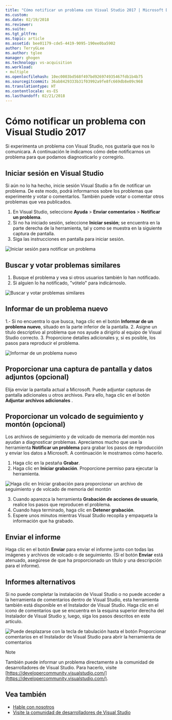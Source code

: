 ```yaml
---
title: "Cómo notificar un problema con Visual Studio 2017 | Microsoft Docs"
ms.custom: 
ms.date: 02/19/2018
ms.reviewer: 
ms.suite: 
ms.tgt_pltfrm: 
ms.topic: article
ms.assetid: bee01179-cde5-4419-9095-190ee0ba5902
author: TerryGLee
ms.author: tglee
manager: ghogen
ms.technology: vs-acquisition
ms.workload:
- multiple
ms.openlocfilehash: 10ec0003bd568f497bd926974935467fdb1b4b75
ms.sourcegitcommit: 36ab8429333b31f03992a9fe8fc669db8e09c968
ms.translationtype: HT
ms.contentlocale: es-ES
ms.lasthandoff: 02/21/2018
---
```

# <a name="how-to-report-a-problem-with-visual-studio-2017"></a>Cómo notificar un problema con Visual Studio 2017
Si experimenta un problema con Visual Studio, nos gustaría que nos lo comunicara. A continuación le indicamos cómo debe notificarnos un problema para que podamos diagnosticarlo y corregirlo.

## <a name="sign-in-to-visual-studio"></a>Iniciar sesión en Visual Studio
Si aún no lo ha hecho, inicie sesión Visual Studio a fin de notificar un problema. De este modo, podrá informarnos sobre los problemas que experimente y votar o comentarlos. También puede votar o comentar otros problemas que vea publicados.

1. En Visual Studio, seleccione **Ayuda** > **Enviar comentarios** > **Notificar un problema**.
2. Si no ha iniciado sesión, seleccione **Iniciar sesión**; se encuentra en la parte derecha de la herramienta, tal y como se muestra en la siguiente captura de pantalla.
3. Siga las instrucciones en pantalla para iniciar sesión.

 ![Iniciar sesión para notificar un problema](../ide/media/sign-in-new-ux.png "Iniciar sesión para notificar un problema")  

## Buscar y votar problemas similares <a name="search_and_vote"></a>

1. Busque el problema y vea si otros usuarios también lo han notificado.
2. Si alguien lo ha notificado, "vótelo" para indicárnoslo.

  ![Buscar y votar problemas similares](../ide/media/search-and-vote.png "Buscar y votar problemas similares")

## Informar de un problema nuevo<a name="report_new_problem"></a>
1.- Si no encuentra lo que busca, haga clic en el botón **Informar de un problema nuevo**, situado en la parte inferior de la pantalla.
2. Asigne un título descriptivo al problema que nos ayude a dirigirlo al equipo de Visual Studio correcto.
3. Proporcione detalles adicionales y, si es posible, los pasos para reproducir el problema.

  ![Informar de un problema nuevo](../ide/media/report-new-problem.png "Informar de un problema nuevo")

## Proporcionar una captura de pantalla y datos adjuntos (opcional) <a name="provide_screenshots"></a>
 Elija enviar la pantalla actual a Microsoft. Puede adjuntar capturas de pantalla adicionales u otros archivos. Para ello, haga clic en el botón **Adjuntar archivos adicionales** .

## Proporcionar un volcado de seguimiento y montón (opcional) <a name="provide_a_trace_and_heap_dump"></a>

Los archivos de seguimiento y de volcado de memoria del montón nos ayudan a diagnosticar problemas. Apreciamos mucho que use la herramienta **Notificar un problema** para grabar los pasos de reproducción y enviar los datos a Microsoft.  A continuación le mostramos cómo hacerlo.

1. Haga clic en la pestaña **Grabar**.
2. Haga clic en **Iniciar grabación**. Proporcione permiso para ejecutar la herramienta.

  ![Haga clic en Iniciar grabación para proporcionar un archivo de seguimiento y de volcado de memoria del montón ](../ide/media/record-dialog-box.png "Proporcionar archivos de seguimiento y de volcado de memoria del montón")

3. Cuando aparezca la herramienta **Grabación de acciones de usuario**, realice los pasos que reproducen el problema.
4. Cuando haya terminado, haga clic en **Detener grabación**.
5. Espere unos minutos mientras Visual Studio recopila y empaqueta la información que ha grabado.

## Enviar el informe <a name="submit_the_report"></a>
 Haga clic en el botón **Enviar** para enviar el informe junto con todas las imágenes y archivos de volcado o de seguimiento. (Si el botón **Enviar** está atenuado, asegúrese de que ha proporcionado un título y una descripción para el informe).

## Informes alternativos <a name="alternate_reporting"></a>
 Si no puede completar la instalación de Visual Studio o no puede acceder a la herramienta de comentarios dentro de Visual Studio, esta herramienta también está disponible en el Instalador de Visual Studio. Haga clic en el icono de comentarios que se encuentra en la esquina superior derecha del Instalador de Visual Studio y, luego, siga los pasos descritos en este artículo.

 ![Puede desplazarse con la tecla de tabulación hasta el botón Proporcionar comentarios en el Instalador de Visual Studio para abrir la herramienta de comentarios](../install/media/report-a-problem.png)

 >[!Note]
 >También puede informar un problema directamente a la comunidad de desarrolladores de Visual Studio. Para hacerlo, visite [https://developercommunity.visualstudio.com/](https://developercommunity.visualstudio.com/).

## <a name="see-also"></a>Vea también
* [Hable con nosotros](../ide/talk-to-us.md)
* [Visite la comunidad de desarrolladores de Visual Studio](https://developercommunity.visualstudio.com/)
